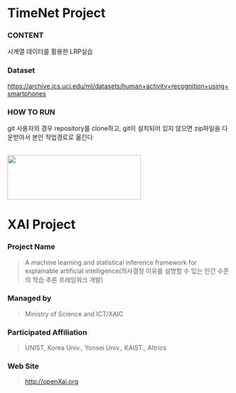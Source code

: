 # TimeNet Project

### **CONTENT**
시계열 데이터를 활용한 LRP실습

### **Dataset**
https://archive.ics.uci.edu/ml/datasets/human+activity+recognition+using+smartphones

### **HOW TO RUN** 
git 사용자의 경우 repository를 clone하고, git이 설치되어 있지 않으면 zip파일을 다운받아서 본인 작업경로로 옮긴다


<br /> 

<img src="http://xai.unist.ac.kr/static/img/logos/XAIC_logo.png" width="300" height="100">

# XAI Project 

### **Project Name** 
> A machine learning and statistical inference framework for explainable artificial intelligence(의사결정 이유를 설명할 수 있는 인간 수준의 학습·추론 프레임워크 개발)
### **Managed by** 
> Ministry of Science and ICT/XAIC
### **Participated Affiliation** 
> UNIST, Korea Univ., Yonsei Univ., KAIST., AItrics
### **Web Site** 
> <http://openXai.org>
